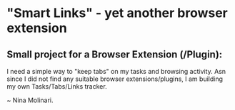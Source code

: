 # "Smart Links" - yet another browser extension
## Small project for a Browser Extension (/Plugin):

I need a simple way to "keep tabs" on my tasks and browsing activity.
Asn since I did not find any suitable browser extensions/plugins,
I am building my own Tasks/Tabs/Links tracker.

~ Nina Molinari.